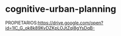 # cognitive-urban-planning
PROPIETARIOS:https://drive.google.com/open?id=1lC_G_ok8k89KvDZKpLOJtZql8gYsDqB-
